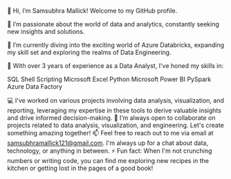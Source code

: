 👋 Hi, I’m Samsubhra Mallick! Welcome to my GitHub profile.

👀 I’m passionate about the world of data and analytics, constantly seeking new insights and solutions.

🌱 I’m currently diving into the exciting world of Azure Databricks, expanding my skill set and exploring the realms of Data Engineering.

💼 With over 3 years of experience as a Data Analyst, I've honed my skills in:

SQL
Shell Scripting
Microsoft Excel
Python
Microsoft Power BI
PySpark
Azure Data Factory

💻 I've worked on various projects involving data analysis, visualization, and reporting, leveraging my expertise in these tools to derive valuable insights and drive informed decision-making.
💞️ I’m always open to collaborate on projects related to data analysis, visualization, and engineering. Let's create something amazing together!
📫 Feel free to reach out to me via email at samsubhramallick121@gmail.com. I'm always up for a chat about data, technology, or anything in between.
⚡ Fun fact: When I'm not crunching numbers or writing code, you can find me exploring new recipes in the kitchen or getting lost in the pages of a good book!
